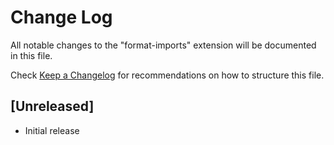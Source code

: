 # Change Log

All notable changes to the "format-imports" extension will be documented in this file.

Check [Keep a Changelog](http://keepachangelog.com/) for recommendations on how to structure this file.

## [Unreleased]

- Initial release